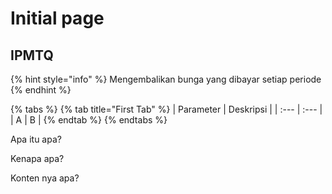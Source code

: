 # Initial page

## IPMTQ

{% hint style="info" %}
Mengembalikan bunga yang dibayar setiap periode
{% endhint %}

{% tabs %}
{% tab title="First Tab" %}
| Parameter | Deskripsi |
| :--- | :--- |
| A | B |
{% endtab %}
{% endtabs %}

Apa itu apa?

Kenapa apa?

Konten nya apa?

